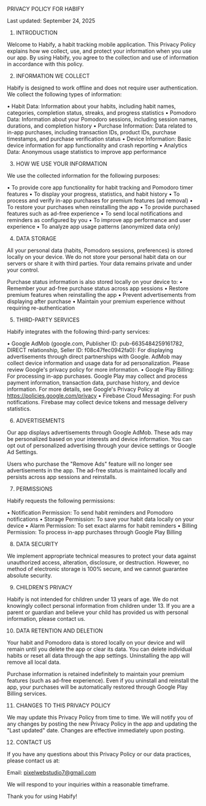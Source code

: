 PRIVACY POLICY FOR HABIFY

Last updated: September 24, 2025

1. INTRODUCTION

Welcome to Habify, a habit tracking mobile application. This Privacy Policy explains how we collect, use, and protect your information when you use our app. By using Habify, you agree to the collection and use of information in accordance with this policy.

2. INFORMATION WE COLLECT

Habify is designed to work offline and does not require user authentication. We collect the following types of information:

• Habit Data: Information about your habits, including habit names, categories, completion status, streaks, and progress statistics
• Pomodoro Data: Information about your Pomodoro sessions, including session names, durations, and completion history
• Purchase Information: Data related to in-app purchases, including transaction IDs, product IDs, purchase timestamps, and purchase verification status
• Device Information: Basic device information for app functionality and crash reporting
• Analytics Data: Anonymous usage statistics to improve app performance

3. HOW WE USE YOUR INFORMATION

We use the collected information for the following purposes:

• To provide core app functionality for habit tracking and Pomodoro timer features
• To display your progress, statistics, and habit history
• To process and verify in-app purchases for premium features (ad removal)
• To restore your purchases when reinstalling the app
• To provide purchased features such as ad-free experience
• To send local notifications and reminders as configured by you
• To improve app performance and user experience
• To analyze app usage patterns (anonymized data only)

4. DATA STORAGE

All your personal data (habits, Pomodoro sessions, preferences) is stored locally on your device. We do not store your personal habit data on our servers or share it with third parties. Your data remains private and under your control.

Purchase status information is also stored locally on your device to:
• Remember your ad-free purchase status across app sessions
• Restore premium features when reinstalling the app
• Prevent advertisements from displaying after purchase
• Maintain your premium experience without requiring re-authentication

5. THIRD-PARTY SERVICES

Habify integrates with the following third-party services:

• Google AdMob (google.com, Publisher ID: pub-6635484259161782, DIRECT relationship, Seller ID: f08c47fec0942fa0): For displaying advertisements through direct partnerships with Google. AdMob may collect device information and usage data for ad personalization. Please review Google's privacy policy for more information.
• Google Play Billing: For processing in-app purchases. Google Play may collect and process payment information, transaction data, purchase history, and device information. For more details, see Google's Privacy Policy at https://policies.google.com/privacy
• Firebase Cloud Messaging: For push notifications. Firebase may collect device tokens and message delivery statistics.

6. ADVERTISEMENTS

Our app displays advertisements through Google AdMob. These ads may be personalized based on your interests and device information. You can opt out of personalized advertising through your device settings or Google Ad Settings.

Users who purchase the "Remove Ads" feature will no longer see advertisements in the app. The ad-free status is maintained locally and persists across app sessions and reinstalls.

7. PERMISSIONS

Habify requests the following permissions:

• Notification Permission: To send habit reminders and Pomodoro notifications
• Storage Permission: To save your habit data locally on your device
• Alarm Permission: To set exact alarms for habit reminders
• Billing Permission: To process in-app purchases through Google Play Billing

8. DATA SECURITY

We implement appropriate technical measures to protect your data against unauthorized access, alteration, disclosure, or destruction. However, no method of electronic storage is 100% secure, and we cannot guarantee absolute security.

9. CHILDREN'S PRIVACY

Habify is not intended for children under 13 years of age. We do not knowingly collect personal information from children under 13. If you are a parent or guardian and believe your child has provided us with personal information, please contact us.

10. DATA RETENTION AND DELETION

Your habit and Pomodoro data is stored locally on your device and will remain until you delete the app or clear its data. You can delete individual habits or reset all data through the app settings. Uninstalling the app will remove all local data.

Purchase information is retained indefinitely to maintain your premium features (such as ad-free experience). Even if you uninstall and reinstall the app, your purchases will be automatically restored through Google Play Billing services.

11. CHANGES TO THIS PRIVACY POLICY

We may update this Privacy Policy from time to time. We will notify you of any changes by posting the new Privacy Policy in the app and updating the "Last updated" date. Changes are effective immediately upon posting.

12. CONTACT US

If you have any questions about this Privacy Policy or our data practices, please contact us at:

Email: pixelwebstudio7@gmail.com

We will respond to your inquiries within a reasonable timeframe.

Thank you for using Habify!
